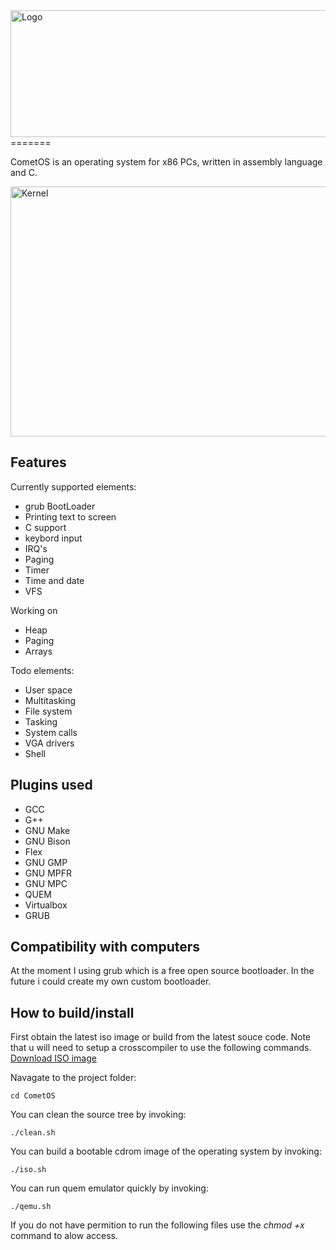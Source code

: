 <img src="documentation/images/cometos-logo.png" alt="Logo" height="203" width="700">
=======

CometOS is an operating system for x86 PCs, written in assembly language and C.

<img src="https://raw.githubusercontent.com/JohannMassyn/CometOS/master/documentation/images/%20CometOS-kernel-2015-08-06.png" alt="Kernel" height="400" width="720">

## Features

Currently supported elements:

- grub BootLoader
- Printing text to screen
- C support
- keybord input
- IRQ's
- Paging
- Timer
- Time and date
- VFS

Working on
- Heap
- Paging
- Arrays

Todo elements:

- User space
- Multitasking
- File system
- Tasking
- System calls
- VGA drivers
- Shell

## Plugins used

- GCC
- G++
- GNU Make
- GNU Bison
- Flex
- GNU GMP
- GNU MPFR
- GNU MPC
- QUEM
- Virtualbox
- GRUB

## Compatibility with computers

At the moment I using grub which is a free open source bootloader. In the future i could create my own custom bootloader.

## How to build/install

First obtain the latest iso image or build from the latest souce code. Note that u will need to setup a crosscompiler to use the following commands.
[Download ISO image](#)

Navagate to the project folder:
```
cd CometOS
```

You can clean the source tree by invoking:
```
./clean.sh
```

You can build a bootable cdrom image of the operating system by invoking:
```
./iso.sh
```

You can run quem emulator quickly by invoking:
```
./qemu.sh
```

If you do not have permition to run the following files use the *chmod +x* command to alow access.
